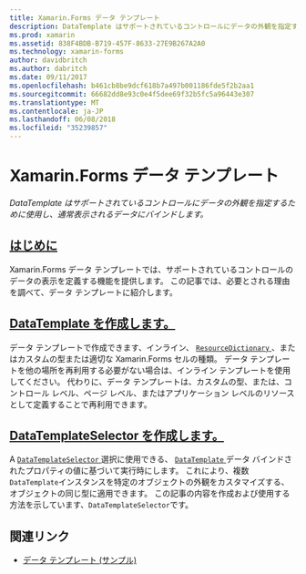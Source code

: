 ```yaml
---
title: Xamarin.Forms データ テンプレート
description: DataTemplate はサポートされているコントロールにデータの外観を指定するために使用し、通常表示されるデータにバインドします。
ms.prod: xamarin
ms.assetid: 838F4BDB-B719-457F-8633-27E9B267A2A0
ms.technology: xamarin-forms
author: davidbritch
ms.author: dabritch
ms.date: 09/11/2017
ms.openlocfilehash: b461cb8be9dcf618b7a497b001186fde5f2b2aa1
ms.sourcegitcommit: 66682dd8e93c0e4f5dee69f32b5fc5a96443e307
ms.translationtype: MT
ms.contentlocale: ja-JP
ms.lasthandoff: 06/08/2018
ms.locfileid: "35239857"
---
```

# <a name="xamarinforms-data-templates"></a>Xamarin.Forms データ テンプレート

_DataTemplate はサポートされているコントロールにデータの外観を指定するために使用し、通常表示されるデータにバインドします。_

## <a name="introductionintroductionmd"></a>[はじめに](introduction.md)

Xamarin.Forms データ テンプレートでは、サポートされているコントロールのデータの表示を定義する機能を提供します。 この記事では、必要とされる理由を調べて、データ テンプレートに紹介します。

## <a name="creating-a-datatemplatecreatingmd"></a>[DataTemplate を作成します。](creating.md)

データ テンプレートで作成できます、インライン、 [ `ResourceDictionary` ](https://developer.xamarin.com/api/type/Xamarin.Forms.ResourceDictionary/)、またはカスタムの型または適切な Xamarin.Forms セルの種類。 データ テンプレートを他の場所を再利用する必要がない場合は、インライン テンプレートを使用してください。 代わりに、データ テンプレートは、カスタムの型、または、コントロール レベル、ページ レベル、またはアプリケーション レベルのリソースとして定義することで再利用できます。

## <a name="creating-a-datatemplateselectorselectormd"></a>[DataTemplateSelector を作成します。](selector.md)

A [ `DataTemplateSelector` ](https://developer.xamarin.com/api/type/Xamarin.Forms.DataTemplateSelector/)選択に使用できる、 [ `DataTemplate` ](https://developer.xamarin.com/api/type/Xamarin.Forms.DataTemplate/)データ バインドされたプロパティの値に基づいて実行時にします。 これにより、複数`DataTemplate`インスタンスを特定のオブジェクトの外観をカスタマイズする、オブジェクトの同じ型に適用できます。 この記事の内容を作成および使用する方法を示しています、`DataTemplateSelector`です。


## <a name="related-links"></a>関連リンク

- [データ テンプレート (サンプル)](https://developer.xamarin.com/samples/xamarin-forms/templates/datatemplates/)
